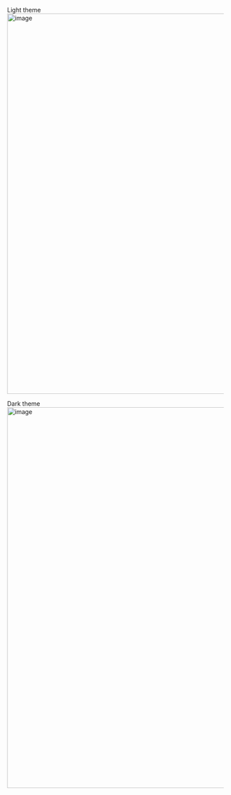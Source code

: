 Light theme 
<img width="1894" height="885" alt="image" src="https://github.com/user-attachments/assets/02246a13-c607-43d1-b90d-d001f445538b" />

Dark theme
<img width="1876" height="886" alt="image" src="https://github.com/user-attachments/assets/d0c49f59-93c3-4323-a1d6-806adaa7fb19" />
